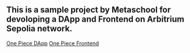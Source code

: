 ## This is a sample project by Metaschool for devoloping a DApp and Frontend on Arbitrium Sepolia network.

[One Piece DApp](one-piece-dapp/README.md)
[One Piece Frontend](one-piece-frontend/README.md)